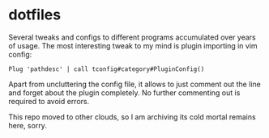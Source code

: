 # dotfiles

Several tweaks and configs to different programs accumulated over years of usage. 
The most interesting tweak to my mind is plugin importing in vim config:

```vim
Plug 'pathdesc' | call tconfig#category#PluginConfig()
```
Apart from uncluttering the config file, it allows to just comment out the line and forget about the plugin completely.
No further commenting out is required to avoid errors.

This repo moved to other clouds, so I am archiving its сold mortal remains here, sorry.
